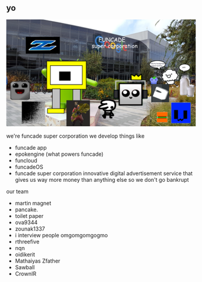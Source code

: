 ## yo

![Our hq](https://raw.githubusercontent.com/Funcade-Super-Corporation/.github/main/profile/jj.png "Our hq")

we're funcade super corporation we develop things like
- funcade app
- epokengine (what powers funcade)
- funcloud
- funcadeOS
- funcade super corporation innovative digital advertisement service that gives us way more money than anything else so we don't go bankrupt 

our team
- martin magnet
- pancake.
- toilet paper
- ova9344
- zounak1337
- i interview people omgomgomgogmo
- rthreefive
- nqn
- oidikerit
- Mathaiyas Zfather
- Sawball
- CrownIR
